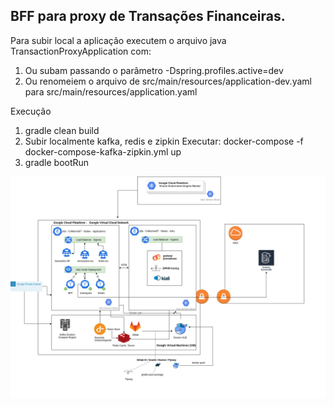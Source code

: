 ## BFF para proxy de Transações Financeiras.

Para subir local a aplicação executem o arquivo java TransactionProxyApplication com:

1) Ou subam passando o parâmetro -Dspring.profiles.active=dev
2) Ou renomeiem o arquivo de src/main/resources/application-dev.yaml para src/main/resources/application.yaml

Execução

1) gradle clean build
2) Subir localmente kafka, redis e zipkin
   Executar: docker-compose -f docker-compose-kafka-zipkin.yml up
3) gradle bootRun

![Arquitetura alta](documents/CoffeeAndIT.png)




